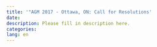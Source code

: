 ```yaml
---
title: '"AGM 2017 - Ottawa, ON: Call for Resolutions'
date:
description: Please fill in description here.
categories:
lang: en
---
```

